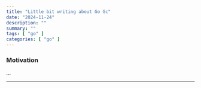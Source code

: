 ```yaml
---
title: "Little bit writing about Go Gc"
date: "2024-11-24"
description: ""
summary: ""
tags: [ "go" ]
categories: [ "go" ]
---
```


### Motivation

...

--- 
 